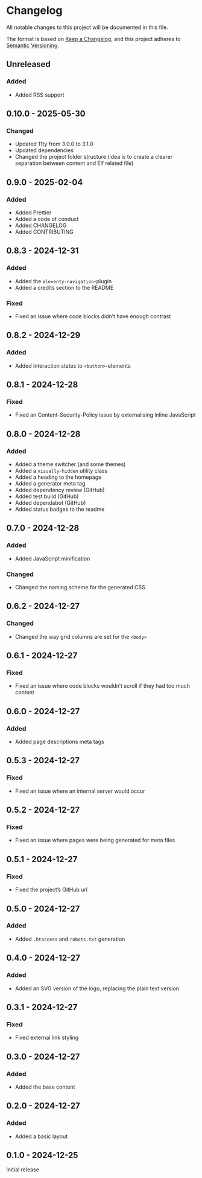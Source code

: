 # Changelog

All notable changes to this project will be documented in this file.

The format is based on [Keep a Changelog](https://keepachangelog.com/en/1.1.0/),
and this project adheres to [Semantic Versioning](https://semver.org/spec/v2.0.0.html).

## Unreleased

### Added

- Added RSS support

## 0.10.0 - 2025-05-30

### Changed

- Updated 11ty from 3.0.0 to 3.1.0
- Updated dependencies
- Changed the project folder structure (idea is to create a clearer separation between content and Elf related file)

## 0.9.0 - 2025-02-04

### Added

- Added Prettier
- Added a code of conduct
- Added CHANGELOG
- Added CONTRIBUTING

## 0.8.3 - 2024-12-31

### Added

- Added the `eleventy-navigation`-plugin
- Added a credits section to the README

### Fixed

- Fixed an issue where code blocks didn’t have enough contrast

## 0.8.2 - 2024-12-29

### Added

- Added interaction states to `<button>`-elements

## 0.8.1 - 2024-12-28

### Fixed

- Fixed an Content-Security-Policy issue by externalising inline JavaScript

## 0.8.0 - 2024-12-28

### Added

- Added a theme switcher (and some themes)
- Added a `visually-hidden` utility class
- Added a heading to the homepage
- Added a generator meta tag
- Added dependency review (GitHub)
- Added test build (GitHub)
- Added dependabot (GitHub)
- Added status badges to the readme

## 0.7.0 - 2024-12-28

### Added

- Added JavaScript minification

### Changed

- Changed the naming scheme for the generated CSS

## 0.6.2 - 2024-12-27

### Changed

- Changed the way grid columns are set for the `<body>`

## 0.6.1 - 2024-12-27

### Fixed

- Fixed an issue where code blocks wouldn’t scroll if they had too much content

## 0.6.0 - 2024-12-27

### Added

- Added page descriptions meta tags

## 0.5.3 - 2024-12-27

### Fixed

- Fixed an issue where an internal server would occur

## 0.5.2 - 2024-12-27

### Fixed

- Fixed an issue where pages were being generated for meta files

## 0.5.1 - 2024-12-27

### Fixed

- Fixed the project’s GitHub url

## 0.5.0 - 2024-12-27

### Added

- Added `.htaccess` and `robots.txt` generation

## 0.4.0 - 2024-12-27

### Added

- Added an SVG version of the logo, replacing the plain text version

## 0.3.1 - 2024-12-27

### Fixed

- Fixed external link styling

## 0.3.0 - 2024-12-27

### Added

- Added the base content

## 0.2.0 - 2024-12-27

### Added

- Added a basic layout

## 0.1.0 - 2024-12-25

Initial release
